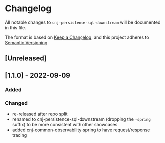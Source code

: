 # Changelog
All notable changes to `cnj-persistence-sql-downstream` will be documented in this file.

The format is based on [Keep a Changelog](https://keepachangelog.com/en/1.0.0/),
and this project adheres to [Semantic Versioning](https://semver.org/spec/v2.0.0.html).

## [Unreleased]

## [1.1.0] - 2022-09-09
### Added
### Changed
- re-released after repo split
- renamed to cnj-persistence-sql-downstream (dropping the `-spring` suffix) to be more consistent with other showcases
- added cnj-common-observability-spring to have request/response tracing
